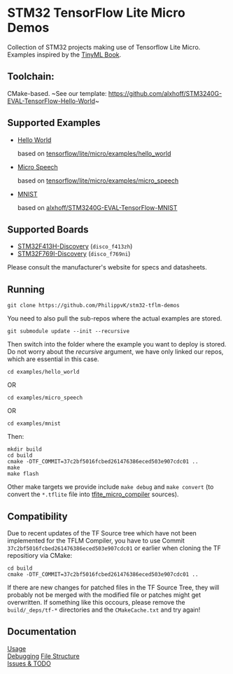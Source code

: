 # STM32 TensorFlow Lite Micro Demos
Collection of STM32 projects making use of Tensorflow Lite Micro. Examples inspired by the [TinyML Book](https://www.oreilly.com/library/view/tinyml/9781492052036/).

## Toolchain:
CMake-based. ~See our template: https://github.com/alxhoff/STM3240G-EVAL-TensorFlow-Hello-World~

## Supported Examples
- [Hello World](https://github.com/PhilippvK/stm32-tflm-hello-world)

  based on [tensorflow/lite/micro/examples/hello_world](https://github.com/tensorflow/tensorflow/tree/master/tensorflow/lite/micro/examples/hello_world)
- [Micro Speech](https://github.com/PhilippvK/stm32-tflm-micro-speech)

  based on [tensorflow/lite/micro/examples/micro_speech](https://github.com/tensorflow/tensorflow/tree/master/tensorflow/lite/micro/examples/micro_speech)
- [MNIST](https://github.com/PhilippvK/stm32-tflm-mnist)

  based on [alxhoff/STM3240G-EVAL-TensorFlow-MNIST](https://github.com/alxhoff/STM3240G-EVAL-TensorFlow-MNIST)

## Supported Boards
- [STM32F413H-Discovery](https://www.st.com/content/st_com/en/products/microcontrollers-microprocessors/stm32-32-bit-arm-cortex-mcus/stm32-high-performance-mcus/stm32f4-series/stm32f413-423/stm32f413zh.html#documentation) (`disco_f413zh`)
- [STM32F769I-Discovery](https://www.st.com/content/st_com/en/products/microcontrollers-microprocessors/stm32-32-bit-arm-cortex-mcus/stm32-high-performance-mcus/stm32f7-series/stm32f7x9/stm32f769ni.html#documentation) (`disco_f769ni`)

Please consult the manufacturer's website for specs and datasheets.

## Running
```
git clone https://github.com/PhilippvK/stm32-tflm-demos
```
You need to also pull the sub-repos where the actual examples are stored.
```
git submodule update --init --recursive
```
Then switch into the folder where the example you want to deploy is stored. Do not worry about the *recursive* argument, we have only linked our repos, which are essential in this case.
```
cd examples/hello_world
```
OR
```
cd examples/micro_speech
```
OR
```
cd examples/mnist
```
Then:
```
mkdir build
cd build
cmake -DTF_COMMIT=37c2bf5016fcbed261476386eced503e907cdc01 ..
make
make flash
```

Other make targets we provide include `make debug` and `make convert` (to convert the `*.tflite` file into [tfite_micro_compiler](https://github.com/tum-ei-eda/tflite_micro_compiler) sources).

## Compatibility
Due to recent updates of the TF Source tree which have not been implemented for the TFLM Compiler, you have to use Commit `37c2bf5016fcbed261476386eced503e907cdc01` or earlier when cloning the TF repositiory via CMake:

```
cd build
cmake -DTF_COMMIT=37c2bf5016fcbed261476386eced503e907cdc01 ..
```

If there are new changes for patched files in the TF Source Tree, they will probably not be merged with the modified file or patches might get overwritten. If something like this occours, please remove the `build/_deps/tf-*` directories and the `CMakeCache.txt` and try again!

## Documentation
[Usage](docs/Usage.md)  
[Debugging](docs/Debugging.md)
[File Structure](docs/File-Structure.md)  
[Issues & TODO](docs/Known-Issues-TODOs.md)  
